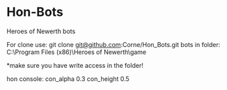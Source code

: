 Hon-Bots
========

Heroes of Newerth bots

For clone use: git clone git@github.com:Corne/Hon_Bots.git bots
in folder:  C:\Program Files (x86)\Heroes of Newerth\game

*make sure you have write access in the folder!


hon console:
con_alpha 0.3
con_height 0.5